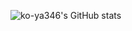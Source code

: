 ![ko-ya346's GitHub stats](https://github-readme-stats.vercel.app/api?username=ko-ya346&show_icons=true&theme=radical)
